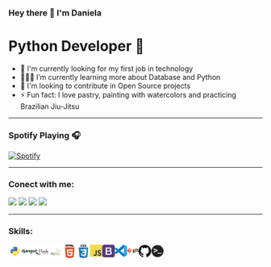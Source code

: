 ### Hey there 👋 I'm Daniela

# Python Developer 🐍

- 🔎 I'm currently looking for my first job in technology
- 👩🏻‍💻 I’m currently learning more about Database and Python
- 👯 I'm looking to contribute in Open Source projects
- ⚡ Fun fact: I love pastry, painting with watercolors and practicing Brazilian Jiu-Jitsu

---

### Spotify Playing 🎧

[<img src="https://spotify-playing-zeta-nine.vercel.app/api/spotify" alt="Spotify" width="350"/>](https://open.spotify.com/user/daniirubis)

---

### Conect with me:
[<img src="https://img.icons8.com/metro/26/000000/linkedin.png"/>](https://www.linkedin.com/in/ivonne-daniela-rubis-1b993217a/)
[<img src="https://img.icons8.com/metro/26/000000/instagram.png"/>](https://www.instagram.com/daniirubis/)
[<img src="https://img.icons8.com/metro/26/000000/twitter.png"/>](https://twitter.com/daniirubis)
[<img src="https://img.icons8.com/metro/26/000000/email.png"/>](mailto:danielarubis@hotmail.com)

---

### Skills:
<img align="left" alt="Python" width="26" src="https://raw.githubusercontent.com/github/explore/80688e429a7d4ef2fca1e82350fe8e3517d3494d/topics/python/python.png"/>

<img align="left" alt="Django" width="26" src="https://raw.githubusercontent.com/github/explore/80688e429a7d4ef2fca1e82350fe8e3517d3494d/topics/django/django.png"/>

<img align="left" alt="Flask" width="28" src="https://raw.githubusercontent.com/github/explore/80688e429a7d4ef2fca1e82350fe8e3517d3494d/topics/flask/flask.png"/>

<img align="left" alt="MySql" width="28" src="https://raw.githubusercontent.com/github/explore/80688e429a7d4ef2fca1e82350fe8e3517d3494d/topics/mysql/mysql.png"/>

<img align="left" alt="HTML5" width="27" src="https://raw.githubusercontent.com/github/explore/80688e429a7d4ef2fca1e82350fe8e3517d3494d/topics/html/html.png"/>

<img align="left" alt="CSS3" width="27" src="https://raw.githubusercontent.com/github/explore/80688e429a7d4ef2fca1e82350fe8e3517d3494d/topics/css/css.png"/>

<img align="left" alt="JavaScript" width="24" src="https://raw.githubusercontent.com/github/explore/80688e429a7d4ef2fca1e82350fe8e3517d3494d/topics/javascript/javascript.png"/>

<img align="left" alt="Bootstrap" width="25" src="https://raw.githubusercontent.com/github/explore/80688e429a7d4ef2fca1e82350fe8e3517d3494d/topics/bootstrap/bootstrap.png"/>

<img align="left" alt="VSCode" width="24" src="https://raw.githubusercontent.com/github/explore/80688e429a7d4ef2fca1e82350fe8e3517d3494d/topics/visual-studio-code/visual-studio-code.png"/>

<img align="left" alt="Git" width="23" src="https://raw.githubusercontent.com/github/explore/80688e429a7d4ef2fca1e82350fe8e3517d3494d/topics/git/git.png"/>

<img align="left" alt="Github" width="25" src="https://raw.githubusercontent.com/github/explore/78df643247d429f6cc873026c0622819ad797942/topics/github/github.png"/>

<img align="left" alt="Terminal" width="25" src="https://raw.githubusercontent.com/github/explore/80688e429a7d4ef2fca1e82350fe8e3517d3494d/topics/terminal/terminal.png"/>
